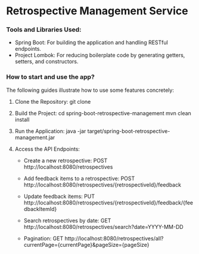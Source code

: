 # Retrospective Management Service

### Tools and Libraries Used:

* Spring Boot: For building the application and handling RESTful endpoints.
* Project Lombok: For reducing boilerplate code by generating getters, setters, and constructors.

### How to start and use the app?
The following guides illustrate how to use some features concretely:

1) Clone the Repository:
git clone <repository-url>


2) Build the Project:
cd spring-boot-retrospective-management
mvn clean install

3) Run the Application:
java -jar target/spring-boot-retrospective-management.jar

4) Access the API Endpoints:
    * Create a new retrospective:
   POST http://localhost:8080/retrospectives

    * Add feedback items to a retrospective:
   POST http://localhost:8080/retrospectives/{retrospectiveId}/feedback

    * Update feedback items: 
   PUT http://localhost:8080/retrospectives/{retrospectiveId}/feedback/{feedbackItemId}
   
    * Search retrospectives by date:
   GET http://localhost:8080/retrospectives/search?date=YYYY-MM-DD
   
    * Pagination:
   GET http://localhost:8080/retrospectives/all?currentPage={currentPage}&pageSize={pageSize}
